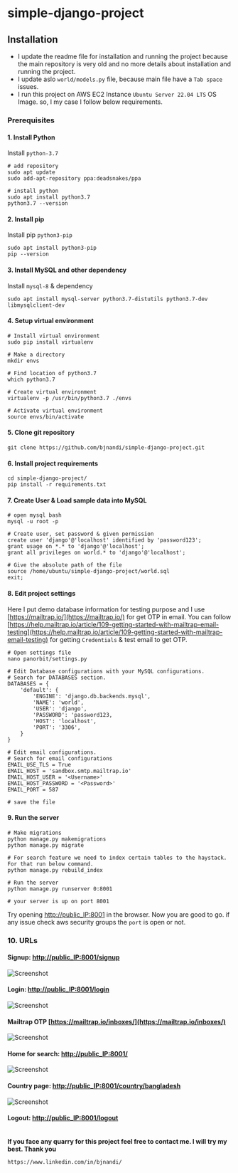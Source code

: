 # simple-django-project
## Installation
- I update the readme file for installation and running the project because the main repository is very old and no more details about installation and running the project.
- I update aslo ```world/models.py``` file, because main file have a ```Tab space``` issues.
- I run this project on AWS EC2 Instance ```Ubuntu Server 22.04 LTS``` OS Image. so, I my case I follow below requirements.

### Prerequisites

#### 1. Install Python
Install ```python-3.7```

```
# add repository
sudo apt update
sudo add-apt-repository ppa:deadsnakes/ppa

# install python 
sudo apt install python3.7
python3.7 --version
```
#### 2. Install pip  
Install pip ```python3-pip```

```
sudo apt install python3-pip
pip --version
```

#### 3. Install MySQL and other dependency
Install ```mysql-8``` & dependency
```
sudo apt install mysql-server python3.7-distutils python3.7-dev libmysqlclient-dev
```

#### 4. Setup virtual environment
```
# Install virtual environment
sudo pip install virtualenv

# Make a directory
mkdir envs

# Find location of python3.7
which python3.7

# Create virtual environment
virtualenv -p /usr/bin/python3.7 ./envs

# Activate virtual environment
source envs/bin/activate
```

#### 5. Clone git repository
```
git clone https://github.com/bjnandi/simple-django-project.git
```

#### 6. Install project requirements
```
cd simple-django-project/
pip install -r requirements.txt
```

#### 7. Create User & Load sample data into MySQL
```
# open mysql bash
mysql -u root -p

# Create user, set password & given permission
create user 'django'@'localhost' identified by 'password123';
grant usage on *.* to 'django'@'localhost';
grant all privileges on world.* to 'django'@'localhost';

# Give the absolute path of the file
source /home/ubuntu/simple-django-project/world.sql
exit;
```

#### 8. Edit project settings
Here I put demo database information for testing purpose and I use [https://mailtrap.io/](https://mailtrap.io/) for get OTP in email. You can follow [https://help.mailtrap.io/article/109-getting-started-with-mailtrap-email-testing](https://help.mailtrap.io/article/109-getting-started-with-mailtrap-email-testing) for getting ```Credentials``` & test email to get OTP.
```
# Open settings file
nano panorbit/settings.py

# Edit Database configurations with your MySQL configurations.
# Search for DATABASES section.
DATABASES = {
    'default': {
        'ENGINE': 'django.db.backends.mysql',
        'NAME': 'world',
        'USER': 'django',
        'PASSWORD': 'password123,
        'HOST': 'localhost',
        'PORT': '3306',
    }
}

# Edit email configurations.
# Search for email configurations
EMAIL_USE_TLS = True
EMAIL_HOST = 'sandbox.smtp.mailtrap.io'
EMAIL_HOST_USER = '<Username>'
EMAIL_HOST_PASSWORD = '<Password>'
EMAIL_PORT = 587

# save the file
```
#### 9. Run the server
```
# Make migrations
python manage.py makemigrations
python manage.py migrate

# For search feature we need to index certain tables to the haystack. For that run below command.
python manage.py rebuild_index

# Run the server
python manage.py runserver 0:8001

# your server is up on port 8001
```
Try opening [http://public_IP:8001](http://public_IP:8001) in the browser.
Now you are good to go. if any issue check aws security groups the ```port``` is open or not.

### 10. URLs
#### Signup: [http://public_IP:8001/signup](http://public_IP:8001/signup)
![Screenshot](/Screenshot/Screenshot_1.jpg)
<br>
#### Login: [http://public_IP:8001/login](http://public_IP:8001/login)
![Screenshot](/Screenshot/Screenshot_2.jpg)
<br>
#### Mailtrap OTP  [https://mailtrap.io/inboxes/](https://mailtrap.io/inboxes/)
![Screenshot](/Screenshot/Screenshot_3.jpg)
<br>
#### Home for search: [http://public_IP:8001/](http://public_IP:8001/)
![Screenshot](/Screenshot/Screenshot_4.jpg)
<br>
#### Country page: [http://public_IP:8001/country/bangladesh](http://public_IP:8001/country/bangladesh)
![Screenshot](/Screenshot/Screenshot_5.jpg)
<br>
#### Logout: [http://public_IP:8001/logout](http://public_IP:8001/logout)
<br>
<b>If you face any quarry for this project feel free to contact me. I will try my best. Thank you</b>

```
https://www.linkedin.com/in/bjnandi/
```

